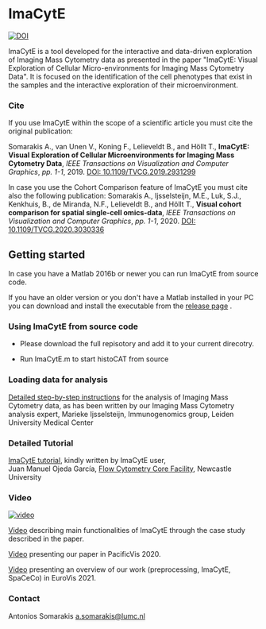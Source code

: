 ﻿# ImaCytE

[![DOI](https://zenodo.org/badge/197559881.svg)](https://zenodo.org/badge/latestdoi/197559881)

ImaCytE is a tool developed for the interactive and data-driven exploration of Imaging Mass Cytometry data as presented in the paper "ImaCytE: Visual Exploration of Cellular Micro-environments for Imaging Mass Cytometry Data". 
It is focused on the identification of the cell phenotypes that exist in the samples and the interactive exploration of their microenvironment. 

### Cite
If you use ImaCytE within the scope of a scientific article you must cite the original publication:

Somarakis A., van Unen V., Koning F., Lelieveldt B., and Höllt T., __ImaCytE: Visual Exploration of Cellular Microenvironments for Imaging Mass Cytometry Data__, _IEEE Transactions on Visualization and Computer Graphics_, _pp. 1-1_, 2019. [DOI: 10.1109/TVCG.2019.2931299](https://dx.doi.org/10.1109/TVCG.2019.2931299)

In case you use the Cohort Comparison feature of ImaCytE you must cite also the following publication:
Somarakis A., Ijsselsteijn, M.E., Luk, S.J., Kenkhuis, B., de Miranda, N.F., Lelieveldt B., and Höllt T., __Visual cohort comparison for spatial single-cell omics-data__, _IEEE Transactions on Visualization and Computer Graphics_, _pp. 1-1_, 2020. [DOI: 10.1109/TVCG.2020.3030336](https://dx.doi.org/10.1109/TVCG.2020.3030336)

## Getting started

In case you have a Matlab 2016b or newer you can run ImaCytE from source code. 

If you have an older version or you don't have a Matlab installed in your PC you can download and install the executable from the [release page](https://github.com/biovault/ImaCytE/releases) .

### Using ImaCytE from source code

* Please download the full repisotory and add it to your current direcotry. 

* Run ImaCytE.m to start histoCAT from source

### Loading data for analysis 

[Detailed step-by-step instructions](https://github.com/biovault/ImaCytE/blob/master/IMC_analysis_guidelines_IBGR.pdf) for the analysis of Imaging Mass Cytometry data, as has been written by our Imaging Mass Cytometry analysis expert,
Marieke Ijsselsteijn, Immunogenomics group, Leiden University Medical Center 

### Detailed Tutorial 

[ImaCytE tutorial](https://github.com/biovault/ImaCytE/raw/master/ImaCytE%20tutorial.pdf), kindly written by ImaCytE user,<br /> 
Juan Manuel Ojeda García, [Flow Cytometry Core Facility](https://www.ncl.ac.uk/fccf/), Newcastle University

### Video

[![video](https://www.lcbc.nl/assets/papers/2019_imacyte/2019_imacyte.png)](https://vimeo.com/367029751)

[Video](https://vimeo.com/367029751)  describing main functionalities of ImaCytE through the case study described in the paper.

[Video](https://vimeo.com/426563554)  presenting our paper in PacificVis 2020.

[Video](https://www.youtube.com/watch?v=l77N4H7t2Lc&t=252s) presenting an overview of our work (preprocessing, ImaCytE, SpaCeCo) in EuroVis 2021. 


### Contact

Antonios Somarakis a.somarakis@lumc.nl

